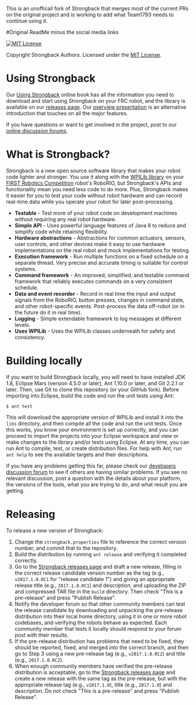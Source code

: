 
This is an unofficail fork of Strongback that merges most of the current PRs on the original project and is working to add what Team1793 needs to continue using it.  




#Original ReadMe minus the social media links

[![MIT License](https://img.shields.io/badge/License-MIT-green.svg)](https://github.com/strongback/strongback-cli/blob/master/LICENSE.txt)

Copyright Strongback Authors. Licensed under the [MIT License](https://github.com/strongback/strongback-java/blob/master/LICENSE.txt).

# Using Strongback

Our [Using Strongback](https://www.gitbook.com/book/strongback/using-strongback/) online book has all the information you need to download and start using Strongback on your FRC robot, and the library is available on our [releases page](https://github.com/strongback/strongback-java/releases). Our [overview presentation](http://slides.com/strongback/using-strongback/#/) is an alternative introduction that touches on all the major features.

If you have questions or want to get involved in the project, post to our [online discussion forums](https://github.com/strongback/strongback-java/wiki/Community).

# What is Strongback?

Strongback is a new open source software library that makes your robot code lighter and stronger. You use it along with the [WPILib library](https://wpilib.screenstepslive.com/s/4485/m/13809) on your [FIRST Robotics Competition](http://www.usfirst.org/roboticsprograms/frc) robot's RoboRIO, but Strongback's APIs and functionality mean you need less code to do more. Plus, Strongback makes it easier for you to test your code without robot hardware and can record real-time data while you operate your robot for later post-processing.

* **Testable** - Test more of your robot code on development machines without requiring any real robot hardware.
* **Simple API** - Uses powerful language features of Java 8 to reduce and simplify code while retaining flexibility.
* **Hardware abstractions** - Abstractions for common actuators, sensors, user controls, and other devices make it easy to use hardware implementations on the real robot and mock implementations for testing.
* **Execution framework** - Run multiple functions on a fixed schedule on a separate thread. Very precise and accurate timing is suitable for control systems.
* **Command framework** - An improved, simplified, and testable command framework that reliably executes commands on a very consistent schedule.
* **Data and event recorder** - Record in real time the input and output signals from the RoboRIO, button presses, changes in command state, and other robot-specific events. Post-process the data off-robot (or in the future do it in real time).
* **Logging** - Simple extendable framework to log messages at different levels.
* **Uses WPILib** - Uses the WPILib classes underneath for safety and consistency.

# Building locally

If you want to build Strongback locally, you will need to have installed JDK 1.8, Eclipse Mars (version 4.5.0 or later), Ant 1.10.0 or later, and Git 2.2.1 or later. Then, use Git to clone this repository (or your GitHub fork). Before importing into Eclipse, build the code and run the unit tests using Ant:

    $ ant test

This will download the appropriate version of WPILib and install it into the `libs` directory, and then compile all the code and run the unit tests. Once this works, you know your environment is set up correctly, and you can proceed to import the projects into your Eclipse workspace and view or make changes to the library and/or tests using Eclipse. At any time, you can run Ant to compile, test, or create distribution files. For help with Ant, run `ant help` to see the available targets and their descriptions.

If you have any problems getting this far, please check our [developers discussion forum](https://groups.google.com/forum/#!forum/strongback-dev) to see if others are having similar problems. If you see no relevant discussion, post a question with the details about your platform, the versions of the tools, what you are trying to do, and what result you are getting. 

# Releasing

To release a new version of Strongback:

1. Change the `strongback.properties` file to reference the correct version number, and commit that to the repository. 
1. Build the distribution by running `ant release` and verifying it completed correctly.
1. Go to the [Strongback releases page](https://github.com/strongback/strongback-java/releases) and draft a new release, filling in the correct release candidate version number as the tag (e.g., `v2017.1.0.RC1` for "release candidate 1") and giving an appropriate release title (e.g., `2017.1.0.RC1`) and description, and uploading the ZIP and compressed TAR file in the `build` directory. Then check "This is a pre-release" and press "Publish Release".
1. Notify the developer forum so that other community members can test the release candidate by downloading and unpacking the pre-release distribution into their local home directory, using it in one or more robot codebases, and verifying the robots behave as expected. Each community member that tests it locally should respond to your forum post with their results.
1. If the pre-release distribution has problems that need to be fixed, they should be reported, fixed, and merged into the correct branch, and then go to Step 3 using a new pre-release tag (e.g., `v2017.1.0.RC2`) and title (e.g., `2017.1.0.RC2`).
1. When enough community members have verified the pre-release distribution is acceptable, go to the [Strongback releases page](https://github.com/strongback/strongback-java/releases) and create a new release with the same tag as the pre-release, but with the appropriate release tag (e.g., `v2017.1.0`), title (e.g., `2017.1.0`) and description. Do not check "This is a pre-release" and press "Publish Release".
